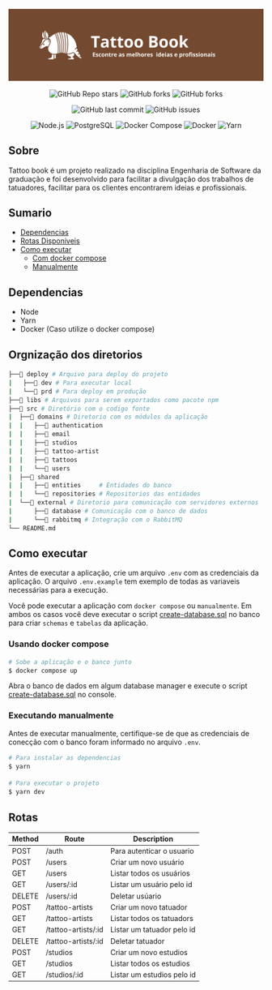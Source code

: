 ![logo](./static/images/tattoo-book.png)


<div align="center">

![GitHub Repo stars](https://img.shields.io/github/stars/tattoo-book/tattoo-book-backend?style=social)
![GitHub forks](https://img.shields.io/github/forks/tattoo-book/tattoo-book-backend?style=social)
![GitHub forks](https://img.shields.io/github/commit-activity/w/tattoo-book/tattoo-book-backend?style=social)

![GitHub last commit](https://img.shields.io/github/last-commit/tattoo-book/tattoo-book-backend?style=for-the-badge)
![GitHub issues](https://img.shields.io/github/issues/tattoo-book/tattoo-book-backend?style=for-the-badge)


![Node.js](https://img.shields.io/badge/Node.js-22.14.0-339933?style=for-the-badge&logo=nodedotjs&logoColor=white)
![PostgreSQL](https://img.shields.io/badge/PostgreSQL-16.5-blue?style=for-the-badge)
![Docker Compose](https://img.shields.io/badge/Docker%20Compose-2.20.3-2496ED?style=for-the-badge)
![Docker](https://img.shields.io/badge/Docker-28.0.1-2496ED?style=for-the-badge)
![Yarn](https://img.shields.io/badge/Yarn-1.22.22-2C8EBB?style=for-the-badge&logo=yarn&logoColor=white)

</div>

## Sobre
Tattoo book é um projeto realizado na disciplina Engenharia de Software da graduação e foi desenvolvido para facilitar a divulgação dos trabalhos de tatuadores, facilitar para os clientes encontrarem ideias e profissionais.


## Sumario

- [Dependencias](#dependencias)
- [Rotas Disponiveis](#rotas)
- [Como executar](#como-executar)
  - [Com docker compose](#usando-docker-compose)
  - [Manualmente](#executando-manualmente)

## Dependencias

- Node
- Yarn
- Docker (Caso utilize o docker compose)

## Orgnização dos diretorios
```bash
├──📂 deploy # Arquivo para deploy do projeto
|   ├──📂 dev # Para executar local
|   └──📂 prd # Para deploy em produção
├──📂 libs # Arquivos para serem exportados como pacote npm
├──📂 src # Diretório com o codigo fonte
|  ├──📂 domains # Diretorio com os módulos da aplicação
|  |   ├──📂 authentication
|  |   ├──📂 email
|  |   ├──📂 studios
|  |   ├──📂 tattoo-artist
|  |   ├──📂 tattoos
|  |   └──📂 users
|  ├──📂 shared
|  |   ├──📂 entities     # Entidades do banco
|  |   └──📂 repositories # Repositorios das entidades
|  └──📂 external # Diretorio para comunicação com servidores externos
|      ├──📂 database # Comunicação com o banco de dados
|      └──📂 rabbitmq # Integração com o RabbitMQ
└── README.md
```

## Como executar

Antes de executar a aplicação, crie um arquivo `.env` com as credenciais da aplicação. O arquivo `.env.example` tem exemplo de todas as variaveis necessárias para a execução.

Você pode executar a aplicação com `docker compose` ou `manualmente`. Em ambos os casos você deve executar o script [create-database.sql](./create-database.sql) no banco para criar `schemas` e `tabelas` da aplicação.

### Usando docker compose

```bash
# Sobe a aplicação e o banco junto
$ docker compose up
```

Abra o banco de dados em algum database manager e execute o script [create-database.sql](./create-database.sql) no console.

### Executando manualmente

Antes de executar manualmente, certifique-se de que as credenciais de conecção com o banco foram informado no arquivo `.env`.

```bash
# Para instalar as dependencias
$ yarn

# Para executar o projeto
$ yarn dev
```

## Rotas

| Method | Route               | Description                |
| ------ | ------------------- | -------------------------- |
| POST   | /auth               | Para autenticar o usuario  |
| POST   | /users              | Criar um novo usuário      |
| GET    | /users              | Listar todos os usuários   |
| GET    | /users/:id          | Listar um usuário pelo id  |
| DELETE | /users/:id          | Deletar usúario            |
| POST   | /tattoo-artists     | Criar um novo tatuador     |
| GET    | /tattoo-artists     | Listar todos os tatuadors  |
| GET    | /tattoo-artists/:id | Listar um tatuador pelo id |
| DELETE | /tattoo-artists/:id | Deletar tatuador           |
| POST   | /studios            | Criar um novo estudios     |
| GET    | /studios            | Listar todos os estudios   |
| GET    | /studios/:id        | Listar um estudios pelo id |
